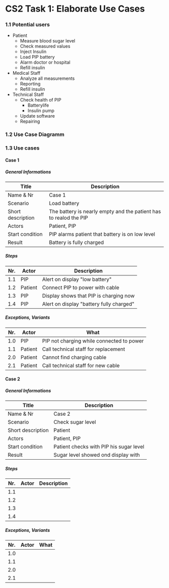 # CS2 Task 1: Elaborate Use Cases
### 1.1 Potential users
 - Patient
    * Measure blood sugar level
    * Check measured values
    * Inject Insulin
    * Load PIP battery
    * Alarm doctor or hospital
    * Refill insulin
 - Medical Staff
    * Analyze all measurements
    * Reporting
    * Refill insulin
 - Technical Staff
    * Check health of PIP
        * Batterylife
        * Insulin pump
    * Update software 
    * Repairing

### 1.2 Use Case Diagramm

### 1.3 Use cases

#### Case 1
##### General Informations
|       Title       |   Description | 
| -------------     | ------------  |
| Name & Nr         | Case 1        |
| Scenario          | Load battery  |
| Short description | The battery is nearly empty and the patient has to realod the PIP | 
| Actors            | Patient, PIP  | 
| Start condition   | PIP alarms patient that battery is on low level   | 
| Result            | Battery is fully charged  |

##### Steps
| Nr.      | Actor         | Description  |
| ------   | ------------- | -----        |
| 1.1      | PIP           | Alert on display "low battery" |
| 1.2      | Patient       | Connect PIP to power with cable |
| 1.3      | PIP           | Display shows that PIP is charging now |
| 1.4      | PIP           | Alert on display "battery fully charged" |


##### Exceptions, Variants
| Nr.   | Actor             | What         |
| ----- | -------------     | -----             |  
| 1.0   | PIP               | PIP not charging while connected to power |
| 1.1   | Patient           | Call technical staff for replacement |
| 2.0   | Patient           | Cannot find charging cable    |
| 2.1   | Patient           | Call technical staff for new cable    |


#### Case 2
##### General Informations
|       Title       |   Description | 
| -------------     | ------------  |
| Name & Nr         | Case 2        |
| Scenario          | Check sugar level  |
| Short description | Patient | 
| Actors            | Patient, PIP  | 
| Start condition   | Patient checks with PIP his sugar level   | 
| Result            | Sugar level showed ond display with   |

##### Steps
| Nr.    | Actor         | Description  |
| ------ | ------------- | -----        |
| 1.1    |               | |
| 1.2    |               | |
| 1.3    |               | |
| 1.4    |               | |


##### Exceptions, Variants
| Nr.   | Actor             | What         |
| ----- | -------------     | -----        |  
| 1.0   |                   |  |
| 1.1   |                   |  |
| 2.0   |                   |  |
| 2.1   |                   |  |


